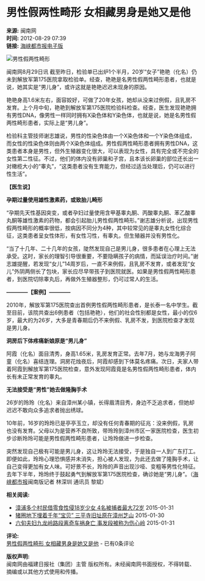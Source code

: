 # 男性假两性畸形 女相藏男身是她又是他

**来源:** 闽南网  
**时间:** 2012-08-29 07:39  
**链接:** [海峡都市报电子版](http://szb.mnw.cn)  

![男性假两性畸形](http://222.77.0.53/misc/1/1/2012-08/29/XZA06/res01_attpic_brief.jpg)

闽南网8月29日讯 截至昨日，检验单已出炉1个半月，20岁“女子”艳艳（化名）仍未到解放军第175医院拿取检验单。经查，艳艳是名男性假两性畸形患者，也就是说，她其实是“男儿身”，或许这就是艳艳迟迟未现身的原因。

艳艳身高1.6米左右，面容姣好，可做了20年女孩，她却从没来过例假，且乳房不发育。上个月中旬，艳艳到解放军第175医院检验科检查。经查，医生发现艳艳拥有男性DNA，像男性一样同时拥有X染色体和Y染色体，也就是说，她是名男性假两性畸形患者，实际上是“男儿身”。

检验科主管技师谢志雄说，男性的性染色体由一个X染色体和一个Y染色体组成，而女性的性染色体则由两个X染色体组成。男性假两性畸形患者拥有男性DNA，这类患者本身是男性，但外生殖器变化很大，可以表现为女性，具有完全或不完全的女性第二性征。不过，他们的体内没有卵巢和子宫，且本该长卵巢的部位还长出一对橄榄大小的“睾丸”，“这类患者没有生育能力，但经过适当处理后，仍可以进行性生活”。

**【医生说】**

**孕期过量使用雄性激素药，或致胎儿畸形**

“孕期先天性基因突变，或者孕妇过量使用含甲基睾丸酮、丙酸睾丸酮、苯乙酸睾丸酮等雄性激素的药物，都会引起胎儿男性假两性畸形。”谢志雄分析说，出现男性假两性畸形的概率很低，按病因不同分为4种，其中较常见的是睾丸女性化综合征，这类患者呈女性体形，有女性习性，有睾丸，但生殖器并没有男性化。

“当了十几年、二十几年的女孩，陡然发现自己是男儿身，很多患者在心理上无法承受。这时，家长的理智引导很重要，不要隐瞒孩子的病情，而延误治疗时间。”谢志雄提醒，若发现“女儿”14周岁后，一直不来例假，且乳房不发育，或者发现“女儿”外阴两侧长了包块，家长应尽早带孩子到医院就医。如果是男性假两性畸形患者，到医院切除睾丸后，再做外生殖器整形，仍可过常人的生活。

**————【案例】————**

2010年，解放军第175医院查出首例男性假两性畸形患者，是长泰一名中学生。截至目前，该院共查出6例患者（包括艳艳），他们的社会性别都是女性，最小的仅6岁，最大的为26岁，大多是青春期后仍不来例假、乳房不发，到医院检查才发现是男儿身。

**洞房后下体疼痛新娘原是“男儿身”**

阿霞（化名）面目清秀，身高1.65米，乳房发育正常。去年7月，她与龙海男子阿童（化名）喜结连理。洞房花烛夜后，阿霞却感到下体莫名疼痛。次日，夫家人带着阿霞到解放军第175医院检查，意外发现阿霞竟是名男性假两性畸形患者，体内长有未正常发育的睾丸。

**无法接受是“男性”她去做隆胸手术**

26岁的玲玲（化名）来自漳州某小镇，长得眉清目秀，身边不乏追求者，但她却迟迟不敢向众多追求者抛出绣球。

10年前，16岁的玲玲已是亭亭玉立，却没有任何青春期的征兆：没来例假，乳房也没有发育。父母以为是营养不良所致，带玲玲到漳州市区一家医院检查，医生初步诊断玲玲可能是男性假两性畸形患者，让玲玲做进一步检查。

突然发现自己极有可能是男儿身，这让玲玲无法接受，于是独自一人到广东打工。即便如此，玲玲心理恐惧感并未消失，担心被人发现，为此还去做了隆胸手术，让自己变得更加有女人味。可好景不长，玲玲的声音出现沙哑、变粗等男性化特征。去年下半年，玲玲终于鼓起勇气到解放军第175医院检查，确诊她是“男儿身”。（[海峡都市报](http://www.mnw.cn/)闽南版记者 林深圳 通讯员 黎斌）

**相关阅读:**

- [漳浦多个村民借零食性侵18岁少女 4名被捕者最大72岁](http://zz.mnw.cn/news/848485.html) 2015-01-31
- [猪圈地下埋着千年“宝贝” 三平寺旧址原在漳州芝山](http://zz.mnw.cn/news/847970.html) 2015-01-30
- [六旬夫妇九龙岭路段离奇车祸身亡 事发段被称为伤心岭](http://zz.mnw.cn/news/848539.html) 2015-01-31

**评论:**  
[男性假两性畸形 女相藏男身是她又是他](http://zz.mnw.cn/news/146236.html) - 已有0条评论  

**版权声明:**  
闽南网由福建日报社（集团）主管 版权所有。未经闽南网书面授权，不得转载、摘编或以其他方式使用和传播。